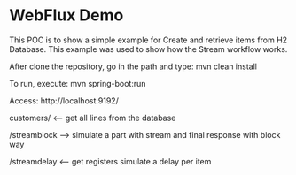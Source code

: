 # WebFlux Demo

This POC is to show a simple example for Create and retrieve items from H2 Database.
This example was used to show how the Stream workflow works.

After clone the repository, go in the path and type:
mvn clean install

To run, execute: mvn spring-boot:run

Access:
http://localhost:9192/

customers/ <-- get all lines from the database

/streamblock --> simulate a part with stream and final response with block way


/streamdelay <-- get registers simulate a delay per item